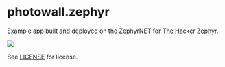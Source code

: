 # photowall.zephyr

Example app built and deployed on the ZephyrNET for [The Hacker Zephyr](https://zephyr.hackclub.com).

![](https://cloud-lv1tpxoz3-hack-club-bot.vercel.app/0image.png)

See [LICENSE](LICENSE) for license.
